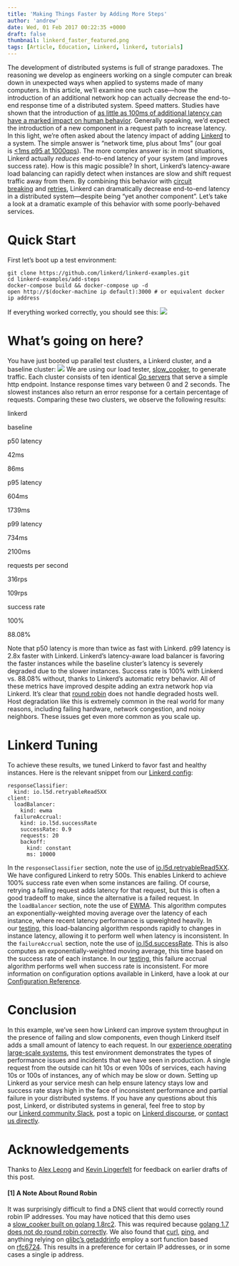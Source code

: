 ```yaml
---
title: 'Making Things Faster by Adding More Steps'
author: 'andrew'
date: Wed, 01 Feb 2017 00:22:35 +0000
draft: false
thumbnail: linkerd_faster_featured.png
tags: [Article, Education, Linkerd, linkerd, tutorials]
---
```


The development of distributed systems is full of strange paradoxes. The reasoning we develop as engineers working on a single computer can break down in unexpected ways when applied to systems made of many computers. In this article, we’ll examine one such case—how the introduction of an additional network hop can actually decrease the end-to-end response time of a distributed system. Speed matters. Studies have shown that the introduction of [as little as 100ms of additional latency can have a marked impact on human behavior](https://research.googleblog.com/2009/06/speed-matters.html). Generally speaking, we’d expect the introduction of a new component in a request path to increase latency. In this light, we’re often asked about the latency impact of adding [Linkerd](https://linkerd.io/) to a system. The simple answer is “network time, plus about 1ms” (our goal is [<1ms p95 at 1000qps](/beyond-round-robin-load-balancing-for-latency/)). The more complex answer is: in most situations, Linkerd actually *reduces* end-to-end latency of your system (and improves success rate). How is this magic possible? In short, Linkerd’s latency-aware load balancing can rapidly detect when instances are slow and shift request traffic away from them. By combining this behavior with [circuit breaking](/making-microservices-more-resilient-with-circuit-breaking/) and [retries](https://linkerd.io/config/0.8.6/linkerd/index.html#http-response-classifiers), Linkerd can dramatically decrease end-to-end latency in a distributed system—despite being “yet another component”. Let’s take a look at a dramatic example of this behavior with some poorly-behaved services.

# Quick Start

First let’s boot up a test environment:

    git clone https://github.com/linkerd/linkerd-examples.git
    cd linkerd-examples/add-steps
    docker-compose build && docker-compose up -d
    open http://$(docker-machine ip default):3000 # or equivalent docker ip address

If everything worked correctly, you should see this: [![](https://buoyant.io/wp-content/uploads/2017/01/add-steps-dashboard-1024x701.png)](https://buoyant.io/wp-content/uploads/2017/01/add-steps-dashboard.png)

# What’s going on here?

You have just booted up parallel test clusters, a Linkerd cluster, and a baseline cluster: [![](https://buoyant.io/wp-content/uploads/2017/01/add-steps-diagram.png)](https://buoyant.io/wp-content/uploads/2017/01/add-steps-diagram.png) We are using our load tester, [slow_cooker](https://github.com/BuoyantIO/slow_cooker), to generate traffic. Each cluster consists of ten identical [Go servers](https://github.com/linkerd/linkerd-examples/blob/master/add-steps/server.go) that serve a simple http endpoint. Instance response times vary between 0 and 2 seconds. The slowest instances also return an error response for a certain percentage of requests. Comparing these two clusters, we observe the following results:

linkerd

baseline

p50 latency

42ms

86ms

p95 latency

604ms

1739ms

p99 latency

734ms

2100ms

requests per second

316rps

109rps

success rate

100%

88.08%

Note that p50 latency is more than twice as fast with Linkerd. p99 latency is 2.8x faster with Linkerd. Linkerd’s latency-aware load balancer is favoring the faster instances while the baseline cluster’s latency is severely degraded due to the slower instances. Success rate is 100% with Linkerd vs. 88.08% without, thanks to Linkerd’s automatic retry behavior. All of these metrics have improved despite adding an extra network hop via Linkerd. It’s clear that [round robin](/making-things-faster-by-adding-more-steps/#1-a-note-about-round-robin) does not handle degraded hosts well. Host degradation like this is extremely common in the real world for many reasons, including failing hardware, network congestion, and noisy neighbors. These issues get even more common as you scale up.

# Linkerd Tuning

To achieve these results, we tuned Linkerd to favor fast and healthy instances. Here is the relevant snippet from our [Linkerd config](https://github.com/linkerd/linkerd-examples/blob/master/add-steps/linkerd.yml):

    responseClassifier:
      kind: io.l5d.retryableRead5XX
    client:
      loadBalancer:
        kind: ewma
      failureAccrual:
        kind: io.l5d.successRate
        successRate: 0.9
        requests: 20
        backoff:
          kind: constant
          ms: 10000

In the `responseClassifier` section, note the use of [io.l5d.retryableRead5XX](https://linkerd.io/config/0.8.6/linkerd/index.html#retryable-read-5xx). We have configured Linkerd to retry 500s. This enables Linkerd to achieve 100% success rate even when some instances are failing. Of course, retrying a failing request adds latency for that request, but this is often a good tradeoff to make, since the alternative is a failed request. In the `loadBalancer` section, note the use of [EWMA](https://linkerd.io/config/0.8.6/linkerd/index.html#power-of-two-choices-peak-ewma). This algorithm computes an exponentially-weighted moving average over the latency of each instance, where recent latency performance is upweighted heavily. In our [testing](/beyond-round-robin-load-balancing-for-latency/), this load-balancing algorithm responds rapidly to changes in instance latency, allowing it to perform well when latency is inconsistent. In the `failureAccrual` section, note the use of [io.l5d.successRate](https://linkerd.io/config/0.8.6/linkerd/index.html#success-rate). This is also computes an exponentially-weighted moving average, this time based on the success rate of each instance. In our [testing](/making-microservices-more-resilient-with-circuit-breaking/), this failure accrual algorithm performs well when success rate is inconsistent. For more information on configuration options available in Linkerd, have a look at our [Configuration Reference](https://linkerd.io/config/latest/linkerd/index.html).

# Conclusion

In this example, we’ve seen how Linkerd can improve system throughput in the presence of failing and slow components, even though Linkerd itself adds a small amount of latency to each request. In our [experience operating large-scale systems](https://buoyant.io/linkerd-twitter-style-operability-for-microservices/), this test environment demonstrates the types of performance issues and incidents that we have seen in production. A single request from the outside can hit 10s or even 100s of services, each having 10s or 100s of instances, any of which may be slow or down. Setting up Linkerd as your service mesh can help ensure latency stays low and success rate stays high in the face of inconsistent performance and partial failure in your distributed systems. If you have any questions about this post, Linkerd, or distributed systems in general, feel free to stop by our [Linkerd community Slack](http://slack.linkerd.io/), post a topic on [Linkerd discourse](https://discourse.linkerd.io/), or [contact us directly](https://linkerd.io/overview/help/).

# Acknowledgements

Thanks to [Alex Leong](https://twitter.com/adlleong) and [Kevin Lingerfelt](https://twitter.com/klingerf) for feedback on earlier drafts of this post.

#### \[1\] A Note About Round Robin

It was surprisingly difficult to find a DNS client that would correctly round robin IP addresses. You may have noticed that this demo uses a [slow_cooker built on golang 1.8rc2](https://github.com/linkerd/linkerd-examples/blob/master/add-steps/docker-compose.yml#L154). This was required because [golang 1.7 does not do round robin correctly](https://github.com/golang/go/commit/116da1c64a2db0387f38f8d062378b62bf0f377e). We also found that [curl](https://github.com/curl/curl/blob/6e12bb7cbeda99be8a9c2aace18180784b6b7e26/lib/curl_addrinfo.c#L124), [ping](https://github.com/iputils/iputils/blob/f7710a17c4d5994313a64583f511bcdb9559f2a9/ping.c#L519), and anything relying on [glibc’s getaddrinfo](https://github.com/lattera/glibc/blob/be971a2b1c7828d94c41edd5cd22c1d9dcef1b6e/sysdeps/posix/getaddrinfo.c#L1590) employ a sort function based on [rfc6724](https://tools.ietf.org/html/rfc6724#section-6). This results in a preference for certain IP addresses, or in some cases a single ip address.
